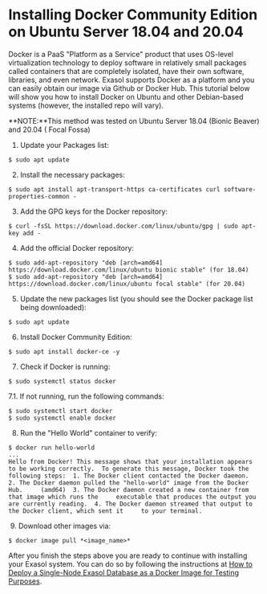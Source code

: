# Installing Docker Community Edition on Ubuntu Server 18.04 and 20.04 
Docker is a PaaS "Platform as a Service" product that uses OS-level virtualization technology to deploy software in relatively small packages called containers that are completely isolated, have their own software, libraries, and even network. Exasol supports Docker as a platform and you can easily obtain our image via Github or Docker Hub. This tutorial below will show you how to install Docker on Ubuntu and other Debian-based systems (however, the installed repo will vary).

**NOTE:**This method was tested on Ubuntu Server 18.04 (Bionic Beaver) and 20.04 ( Focal Fossa)

1. Update your Packages list:


```
$ sudo apt update
```
2. Install the necessary packages:


```
$ sudo apt install apt-transport-https ca-certificates curl software-properties-common -
```
3. Add the GPG keys for the Docker repository:


```
$ curl -fsSL https://download.docker.com/linux/ubuntu/gpg | sudo apt-key add -
```
4. Add the official Docker repository:


```
$ sudo add-apt-repository "deb [arch=amd64] https://download.docker.com/linux/ubuntu bionic stable" (for 18.04)  
$ sudo add-apt-repository "deb [arch=amd64] https://download.docker.com/linux/ubuntu focal stable" (for 20.04)
```
5. Update the new packages list (you should see the Docker package list being downloaded):


```
$ sudo apt update
```
6. Install Docker Community Edition:


```
$ sudo apt install docker-ce -y
```
7. Check if Docker is running:


```
$ sudo systemctl status docker
```
7.1. If not running, run the following commands:


```
$ sudo systemctl start docker  
$ sudo systemctl enable docker
```
8. Run the "Hello World" container to verify:


```
$ docker run hello-world   
...   
Hello from Docker! This message shows that your installation appears to be working correctly.  To generate this message, Docker took the following steps:  1. The Docker client contacted the Docker daemon.  2. The Docker daemon pulled the "hello-world" image from the Docker Hub.     (amd64)  3. The Docker daemon created a new container from that image which runs the     executable that produces the output you are currently reading.  4. The Docker daemon streamed that output to the Docker client, which sent it     to your terminal.
```
 9. Download other images via:


```
$ docker image pull *<image_name>* 
```
After you finish the steps above you are ready to continue with installing your Exasol system. You can do so by following the instructions at [How to Deploy a Single-Node Exasol Database as a Docker Image for Testing Purposes](https://community.exasol.com/t5/environment-management/how-to-deploy-a-single-node-exasol-database-as-a-docker-image/ta-p/921).

